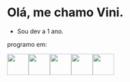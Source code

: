 # Olá, me chamo Vini.

- Sou dev a 1 ano.

<p>programo em:</p>


<img width='50' height='50'  src="https://cdn.jsdelivr.net/gh/devicons/devicon/icons/css3/css3-original.svg" /><img width='50' height='50'  src="https://cdn.jsdelivr.net/gh/devicons/devicon/icons/html5/html5-original.svg" /><img width='50' height='50'  src="https://cdn.jsdelivr.net/gh/devicons/devicon/icons/javascript/javascript-original.svg" /><img width='50' height='50'  src="https://cdn.jsdelivr.net/gh/devicons/devicon/icons/python/python-original.svg" /><img width='50' height='50'  src="https://cdn.jsdelivr.net/gh/devicons/devicon/icons/c/c-original.svg" />
          

          
